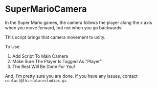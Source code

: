 # SuperMarioCamera

In the Super Mario games, the camera follows the player along the x axis when you move forward, but not when you go backwards!

This script brings that camera movement to unity.

To Use: 

1) Add Script To Main Camera
2) Make Sure The Player Is Tagged As "Player"
3) The Rest Will Be Done For You!

And, I'm pretty sure you are done. If you have any issues, contact `contact@thirdplacestudios.ga`
